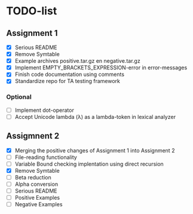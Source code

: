 # TODO-list

## Assignment 1

- [x] Serious README
- [x] Remove Symtable
- [x] Example archives positive.tar.gz en negative.tar.gz
- [x] Implement EMPTY_BRACKETS_EXPRESSION-error in error-messages
- [x] Finish code documentation using comments
- [x] Standardize repo for TA testing framework

### Optional

- [ ] Implement dot-operator
- [ ] Accept Unicode lambda (λ) as a lambda-token in lexical analyzer

## Assigmnent 2

- [x] Merging the positive changes of Assignment 1 into Assignment 2
- [ ] File-reading functionality
- [ ] Variable Bound checking implentation using direct recursion
- [x] Remove Symtable
- [ ] Beta reduction
- [ ] Alpha conversion
- [ ] Serious README
- [ ] Positive Examples
- [ ] Negative Examples
